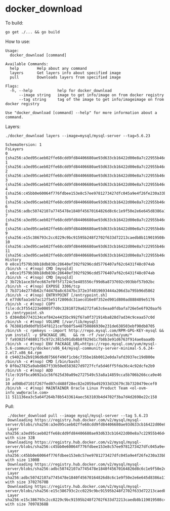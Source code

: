 # docker_download

To build:

    go get ./... && go build

How to use:

    Usage:
      docker_download [command]

    Available Commands:
      help        Help about any command
      layers      Get layers info about specified image
      pull        Downloads layers from specified image

    Flags:
      -h, --help           help for docker_download
          --image string   image to get info/image on from docker registry
          --tag string     tag of the image to get info/imageimage on from docker registry

    Use "docker_download [command] --help" for more information about a command.


Layers:

    ./docker_download layers --image=mysql/mysql-server --tag=5.6.23

    SchemaVersion: 1
    FsLayers
    0 {sha256:a3ed95caeb02ffe68cdd9fd84406680ae93d633cb16422d00e8a7c22955b46d4}
    1 {sha256:a3ed95caeb02ffe68cdd9fd84406680ae93d633cb16422d00e8a7c22955b46d4}
    2 {sha256:a3ed95caeb02ffe68cdd9fd84406680ae93d633cb16422d00e8a7c22955b46d4}
    3 {sha256:a3ed95caeb02ffe68cdd9fd84406680ae93d633cb16422d00e8a7c22955b46d4}
    4 {sha256:c45bb0e60064f776fdbee153e8c57ee9781273427dfc045a9e4f26fe230a33bb}
    5 {sha256:a3ed95caeb02ffe68cdd9fd84406680ae93d633cb16422d00e8a7c22955b46d4}
    6 {sha256:adbc50742107a7745478e1840f45670164826d8c6c1e9f50e2e6e645d8386a11}
    7 {sha256:a3ed95caeb02ffe68cdd9fd84406680ae93d633cb16422d00e8a7c22955b46d4}
    8 {sha256:a3ed95caeb02ffe68cdd9fd84406680ae93d633cb16422d00e8a7c22955b46d4}
    9 {sha256:e15c386793c2cc0229c9bc91595b248f2702f633d72213caedb8b119019508c4}
    10 {sha256:a3ed95caeb02ffe68cdd9fd84406680ae93d633cb16422d00e8a7c22955b46d4}
    11 {sha256:a3ed95caeb02ffe68cdd9fd84406680ae93d633cb16422d00e8a7c22955b46d4}
    History
    0 e8ce1f579b38b18db838c28640ef392f9296cdd5776407af62c6431f48c074ab /bin/sh -c #(nop) CMD [mysqld]
    1 e8ce1f579b38b18db838c28640ef392f9296cdd5776407af62c6431f48c074ab /bin/sh -c #(nop) CMD [mysqld]
    2 3b72b1ace3bfec667ef0f5f1724c5e485556cf99d6a8737692c993bbf57b92bc /bin/sh -c #(nop) EXPOSE 3306/tcp
    3 7b3714e277db62cf4d470a8c6347bc372e3f4019693444a206d3a795b96d5862 /bin/sh -c #(nop) ENTRYPOINT [/entrypoint.sh]
    4 e77d6faa1eb7ac12f5e51f2806dc31aecd16e8f352ed901d800ad888489e5176 /bin/sh -c #(nop) COPY file:dc3f554223e0005f7d0c32810729a6272fa63c6eaa0fdbafa726e5e6f920aaf6 in /entrypoint.sh
    5 d384db67743134cef842e4435bc992f67a0f371914ba828d7ad34c9ceaa57c0d /bin/sh -c #(nop) VOLUME [/var/lib/mysql]
    6 763881d9d0dfb554f8121cefbb8f5a48750886930e231de638503ebf90db8705 /bin/sh -c rpmkeys --import http://repo.mysql.com/RPM-GPG-KEY-mysql && yum install -y $PACKAGE_URL   && rm -rf /var/cache/yum/*
    7 fa93025f4880175c972c3815d91db8b8f829d1c7b8b3e91d6763f914ae0aaa0b /bin/sh -c #(nop) ENV PACKAGE_URL=https://repo.mysql.com/yum/mysql-5.6-community/docker/x86_64/mysql-community-server-minimal-5.6.24-2.el7.x86_64.rpm
    8 c94023a2b9196d6d07566f496f1cb6c735be16b0012e0da7afd3937ec19d800e /bin/sh -c #(nop) CMD [/bin/bash]
    9 8f0a27825a9abd867f33b50e6583827d9727fcfa5d46ff5fda36c4c92dcfe2b9 /bin/sh -c #(nop) ADD file:919fbca9692a1c56f625d30a09e2727549c53a8a14859cca5b706b266cca9e46 in /
    10 ad98bd7101f267fed07cd488f28ec82e2059a492933d32679c3b7320479ecef0 /bin/sh -c #(nop) MAINTAINER Oracle Linux Product Team <ol-ovm-info_ww@oracle.com>
    11 511136ea3c5a64f264b78b5433614aec563103b4d4702f3ba7d4d2698e22c158

Pull:

     ./docker_download pull --image mysql/mysql-server --tag 5.6.23
     Downloading https://registry.hub.docker.com/v2/mysql/mysql-server/blobs/sha256:a3ed95caeb02ffe68cdd9fd84406680ae93d633cb16422d00e8a7c22955b46d4...
     Layer sha256:a3ed95caeb02ffe68cdd9fd84406680ae93d633cb16422d00e8a7c22955b46d4 with size 32B
     Downloading https://registry.hub.docker.com/v2/mysql/mysql-server/blobs/sha256:c45bb0e60064f776fdbee153e8c57ee9781273427dfc045a9e4f26fe230a33bb...
     Layer sha256:c45bb0e60064f776fdbee153e8c57ee9781273427dfc045a9e4f26fe230a33bb with size 1300B
     Downloading https://registry.hub.docker.com/v2/mysql/mysql-server/blobs/sha256:adbc50742107a7745478e1840f45670164826d8c6c1e9f50e2e6e645d8386a11...
     Layer sha256:adbc50742107a7745478e1840f45670164826d8c6c1e9f50e2e6e645d8386a11 with size 37027670B
     Downloading https://registry.hub.docker.com/v2/mysql/mysql-server/blobs/sha256:e15c386793c2cc0229c9bc91595b248f2702f633d72213caedb8b119019508c4...
     Layer sha256:e15c386793c2cc0229c9bc91595b248f2702f633d72213caedb8b119019508c4 with size 70978368B
